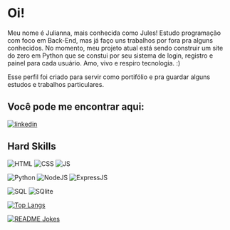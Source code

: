 # Oi!

Meu nome é Julianna, mais conhecida como Jules! Estudo programação com foco em Back-End, mas já faço uns trabalhos por fora pra alguns conhecidos. No momento, meu projeto atual está sendo construir um site do zero em Python que se constui por seu sistema de login, registro e painel para cada usuário. Amo, vivo e respiro tecnologia. :)

Esse perfil foi criado para servir como portifólio e pra guardar alguns estudos e trabalhos particulares.

## Você pode me encontrar aqui:

[![linkedin](https://img.shields.io/badge/LinkedIn-0077B5?style=for-the-badge&logo=linkedin&logoColor=white)](https://www.linkedin.com/in/juliannapinheiromachado/)

## Hard Skills

![HTML](https://img.shields.io/badge/HTML5-E34F26?style=for-the-badge&logo=html5&logoColor=white)
![CSS](https://img.shields.io/badge/CSS3-1572B6?style=for-the-badge&logo=css3&logoColor=white)
![JS](https://img.shields.io/badge/JavaScript-323330?style=for-the-badge&logo=javascript&logoColor=F7DF1E)

![Python](https://img.shields.io/badge/Python-FFD43B?style=for-the-badge&logo=python&logoColor=blue)
![NodeJS](https://img.shields.io/badge/Node%20js-339933?style=for-the-badge&logo=nodedotjs&logoColor=white)
![ExpressJS](https://img.shields.io/badge/Express%20js-000000?style=for-the-badge&logo=express&logoColor=white)

![SQL](https://img.shields.io/badge/MySQL-005C84?style=for-the-badge&logo=mysql&logoColor=white)
![SQlite](https://img.shields.io/badge/SQLite-07405E?style=for-the-badge&logo=sqlite&logoColor=white)

[![Top Langs](https://github-readme-stats.vercel.app/api/top-langs/?username=julesworks)](https://github.com/julesworks)

<a href="https://readme-jokes.vercel.app"><img align="center" src="https://readme-jokes.vercel.app/api" alt="README Jokes"></a>
